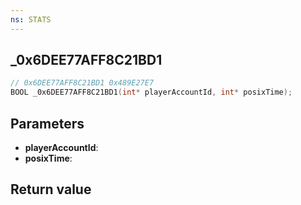 ```yaml
---
ns: STATS
---
```

## _0x6DEE77AFF8C21BD1

```c
// 0x6DEE77AFF8C21BD1 0x489E27E7
BOOL _0x6DEE77AFF8C21BD1(int* playerAccountId, int* posixTime);
```


## Parameters
* **playerAccountId**:
* **posixTime**:

## Return value
